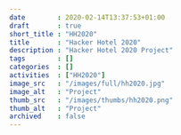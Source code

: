 ```yaml
---
date        : 2020-02-14T13:37:53+01:00
draft       : true
short_title : "HH2020"
title       : "Hacker Hotel 2020"
description : "Hacker Hotel 2020 Project"
tags        : []
categories  : []
activities  : ["HH2020"]
image_src   : "/images/full/hh2020.jpg"
image_alt   : "Project"
thumb_src   : "/images/thumbs/hh2020.png"
thumb_alt   : "Project"
archived    : false
---
```

